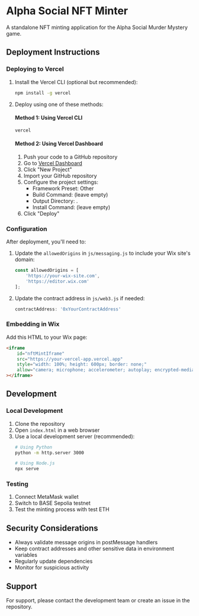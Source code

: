 # Alpha Social NFT Minter

A standalone NFT minting application for the Alpha Social Murder Mystery game.

## Deployment Instructions

### Deploying to Vercel

1. Install the Vercel CLI (optional but recommended):
   ```bash
   npm install -g vercel
   ```

2. Deploy using one of these methods:

   #### Method 1: Using Vercel CLI
   ```bash
   vercel
   ```

   #### Method 2: Using Vercel Dashboard
   1. Push your code to a GitHub repository
   2. Go to [Vercel Dashboard](https://vercel.com/dashboard)
   3. Click "New Project"
   4. Import your GitHub repository
   5. Configure the project settings:
      - Framework Preset: Other
      - Build Command: (leave empty)
      - Output Directory: .
      - Install Command: (leave empty)
   6. Click "Deploy"

### Configuration

After deployment, you'll need to:

1. Update the `allowedOrigins` in `js/messaging.js` to include your Wix site's domain:
   ```javascript
   const allowedOrigins = [
       'https://your-wix-site.com',
       'https://editor.wix.com'
   ];
   ```

2. Update the contract address in `js/web3.js` if needed:
   ```javascript
   contractAddress: '0xYourContractAddress'
   ```

### Embedding in Wix

Add this HTML to your Wix page:
```html
<iframe 
    id="nftMintIframe" 
    src="https://your-vercel-app.vercel.app" 
    style="width: 100%; height: 600px; border: none;"
    allow="camera; microphone; accelerometer; autoplay; encrypted-media; geolocation; gyroscope; payment"
></iframe>
```

## Development

### Local Development

1. Clone the repository
2. Open `index.html` in a web browser
3. Use a local development server (recommended):
   ```bash
   # Using Python
   python -m http.server 3000
   
   # Using Node.js
   npx serve
   ```

### Testing

1. Connect MetaMask wallet
2. Switch to BASE Sepolia testnet
3. Test the minting process with test ETH

## Security Considerations

- Always validate message origins in postMessage handlers
- Keep contract addresses and other sensitive data in environment variables
- Regularly update dependencies
- Monitor for suspicious activity

## Support

For support, please contact the development team or create an issue in the repository. 